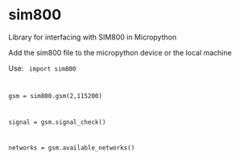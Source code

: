 # sim800
Library for interfacing with SIM800 in Micropython

Add the sim800 file to the micropython device or the local machine


Use:
<code>
 import sim800

 gsm = sim800.gsm(2,115200)

 signal = gsm.signal_check()
 
 networks = gsm.available_networks()
 
</code>
